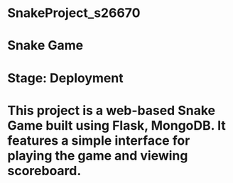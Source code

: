 # SnakeProject_s26670

# Snake Game
# Stage: Deployment


# This project is a web-based Snake Game built using Flask, MongoDB. It features a simple interface for playing the game and viewing scoreboard.
